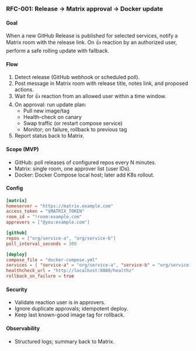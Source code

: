 ### RFC-001: Release → Matrix approval → Docker update

#### Goal
When a new GitHub Release is published for selected services, notify a Matrix room with the release link. On 👍 reaction by an authorized user, perform a safe rolling update with fallback.

#### Flow
1. Detect release (GitHub webhook or scheduled poll).
2. Post message in Matrix room with release title, notes link, and proposed actions.
3. Wait for 👍 reaction from an allowed user within a time window.
4. On approval: run update plan:
   - Pull new image/tag
   - Health-check on canary
   - Swap traffic (or restart compose service)
   - Monitor; on failure, rollback to previous tag
5. Report status back to Matrix.

#### Scope (MVP)
- GitHub: poll releases of configured repos every N minutes.
- Matrix: single room, one approver list (user IDs).
- Docker: Docker Compose local host; later add K8s rollout.

#### Config
```toml
[matrix]
homeserver = "https://matrix.example.com"
access_token = "$MATRIX_TOKEN"
room_id = "!room:example.com"
approvers = ["@you:example.com"]

[github]
repos = ["org/service-a", "org/service-b"]
poll_interval_seconds = 300

[deploy]
compose_file = "docker-compose.yml"
services = { "service-a" = "org/service-a", "service-b" = "org/service-b" }
healthcheck_url = "http://localhost:8080/healthz"
rollback_on_failure = true
```

#### Security
- Validate reaction user is in approvers.
- Ignore duplicate approvals; idempotent deploy.
- Keep last known-good image tag for rollback.

#### Observability
- Structured logs; summary back to Matrix.



